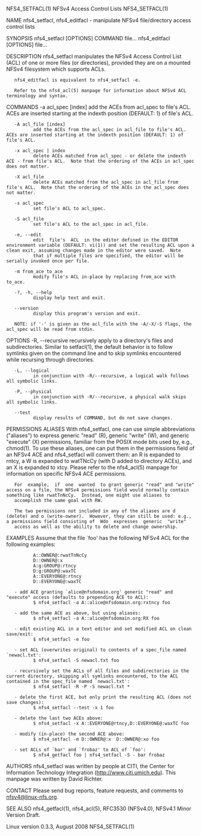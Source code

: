 NFS4_SETFACL(1)                                                                           NFSv4 Access Control Lists                                                                          NFS4_SETFACL(1)



NAME
       nfs4_setfacl, nfs4_editfacl - manipulate NFSv4 file/directory access control lists

SYNOPSIS
       nfs4_setfacl [OPTIONS] COMMAND file...
       nfs4_editfacl [OPTIONS] file...

DESCRIPTION
       nfs4_setfacl manipulates the NFSv4 Access Control List (ACL) of one or more files (or directories), provided they are on a mounted NFSv4 filesystem which supports ACLs.

       nfs4_editfacl is equivalent to nfs4_setfacl -e.

       Refer to the nfs4_acl(5) manpage for information about NFSv4 ACL terminology and syntax.

   COMMANDS
       -a acl_spec [index]
              add the ACEs from acl_spec to file's ACL.  ACEs are inserted starting at the indexth position (DEFAULT: 1) of file's ACL.

       -A acl_file [index]
              add the ACEs from the acl_spec in acl_file to file's ACL.  ACEs are inserted starting at the indexth position (DEFAULT: 1) of file's ACL.

       -x acl_spec | index
              delete ACEs matched from acl_spec - or delete the indexth ACE - from file's ACL.  Note that the ordering of the ACEs in acl_spec does not matter.

       -X acl_file
              delete ACEs matched from the acl_spec in acl_file from file's ACL.  Note that the ordering of the ACEs in the acl_spec does not matter.

       -s acl_spec
              set file's ACL to acl_spec.

       -S acl_file
              set file's ACL to the acl_spec in acl_file.

       -e, --edit
              edit  file's  ACL  in the editor defined in the EDITOR environment variable (DEFAULT: vi(1)) and set the resulting ACL upon a clean exit, assuming changes made in the editor were saved.  Note
              that if multiple files are specified, the editor will be serially invoked once per file.

       -m from_ace to_ace
              modify file's ACL in-place by replacing from_ace with to_ace.

       -?, -h, --help
              display help text and exit.

       --version
              display this program's version and exit.

       NOTE: if '-' is given as the acl_file with the -A/-X/-S flags, the acl_spec will be read from stdin.

   OPTIONS
       -R, --recursive
              recursively apply to a directory's files and subdirectories.  Similar to setfacl(1), the default behavior is to follow symlinks given on the command line  and  to  skip  symlinks  encountered
              while recursing through directories.

       -L, --logical
              in conjunction with -R/--recursive, a logical walk follows all symbolic links.

       -P, --physical
              in conjunction with -R/--recursive, a physical walk skips all symbolic links.

       --test
              display results of COMMAND, but do not save changes.


PERMISSIONS ALIASES
       With  nfs4_setfacl, one can use simple abbreviations ("aliases") to express generic "read" (R), generic "write" (W), and generic "execute" (X) permissions, familiar from the POSIX mode bits used by,
       e.g., chmod(1).  To use these aliases, one can put them in the permissions field of an NFSv4 ACE and nfs4_setfacl will convert them: an R is expanded to rntcy, a W is expanded to  watTNcCy  (with  D
       added to directory ACEs), and an X is expanded to xtcy.  Please refer to the nfs4_acl(5) manpage for information on specific NFSv4 ACE permissions.

       For  example,  if  one  wanted  to grant generic "read" and "write" access on a file, the NFSv4 permissions field would normally contain something like rwatTnNcCy.  Instead, one might use aliases to
       accomplish the same goal with RW.

       The two permissions not included in any of the aliases are d (delete) and o (write-owner).  However, they can still be used: e.g., a permissions field consisting of  Wdo  expresses  generic  "write"
       access as well as the ability to delete and change ownership.

EXAMPLES
       Assume that the file `foo' has the following NFSv4 ACL for the following examples:

              A::OWNER@:rwatTnNcCy
              D::OWNER@:x
              A:g:GROUP@:rtncy
              D:g:GROUP@:waxTC
              A::EVERYONE@:rtncy
              D::EVERYONE@:waxTC

       - add ACE granting `alice@nfsdomain.org' generic "read" and "execute" access (defaults to prepending ACE to ACL):
              $ nfs4_setfacl -a A::alice@nfsdomain.org:rxtncy foo

       - add the same ACE as above, but using aliases:
              $ nfs4_setfacl -a A::alice@nfsdomain.org:RX foo

       - edit existing ACL in a text editor and set modified ACL on clean save/exit:
              $ nfs4_setfacl -e foo

       - set ACL (overwrites original) to contents of a spec_file named `newacl.txt':
              $ nfs4_setfacl -S newacl.txt foo

       - recursively set the ACLs of all files and subdirectories in the current directory, skipping all symlinks encountered, to the ACL contained in the spec_file named `newacl.txt':
              $ nfs4_setfacl -R -P -S newacl.txt *

       - delete the first ACE, but only print the resulting ACL (does not save changes):
              $ nfs4_setfacl --test -x 1 foo

       - delete the last two ACEs above:
              $ nfs4_setfacl -x A::EVERYONE@rtncy,D::EVERYONE@:waxTC foo

       - modify (in-place) the second ACE above:
              $ nfs4_setfacl -m D::OWNER@:x  D::OWNER@:xo foo

       - set ACLs of `bar' and `frobaz' to ACL of `foo':
              $ nfs4_getfacl foo | nfs4_setfacl -S - bar frobaz

AUTHORS
       nfs4_setfacl was written by people at CITI, the Center for Information Technology Integration (http://www.citi.umich.edu).  This manpage was written by David Richter.

CONTACT
       Please send bug reports, feature requests, and comments to <nfsv4@linux-nfs.org>.

SEE ALSO
       nfs4_getfacl(1), nfs4_acl(5), RFC3530 (NFSv4.0), NFSv4.1 Minor Version Draft.



Linux                                                                                     version 0.3.3, August 2008                                                                          NFS4_SETFACL(1)
